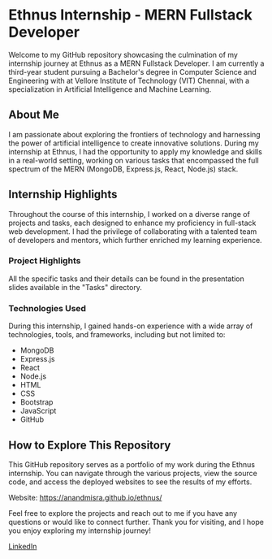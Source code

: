 # Ethnus Internship - MERN Fullstack Developer
Welcome to my GitHub repository showcasing the culmination of my internship journey at Ethnus as a MERN Fullstack Developer. I am currently a third-year student pursuing a Bachelor's degree in Computer Science and Engineering with at Vellore Institute of Technology (VIT) Chennai, with a specialization in Artificial Intelligence and Machine Learning.

## About Me
I am passionate about exploring the frontiers of technology and harnessing the power of artificial intelligence to create innovative solutions. During my internship at Ethnus, I had the opportunity to apply my knowledge and skills in a real-world setting, working on various tasks that encompassed the full spectrum of the MERN (MongoDB, Express.js, React, Node.js) stack.

## Internship Highlights
Throughout the course of this internship, I worked on a diverse range of projects and tasks, each designed to enhance my proficiency in full-stack web development. I had the privilege of collaborating with a talented team of developers and mentors, which further enriched my learning experience.

### Project Highlights
All the specific tasks and their details can be found in the presentation slides available in the "Tasks" directory.

### Technologies Used
During this internship, I gained hands-on experience with a wide array of technologies, tools, and frameworks, including but not limited to:

* MongoDB
* Express.js
* React
* Node.js
* HTML
* CSS
* Bootstrap
* JavaScript
* GitHub

## How to Explore This Repository
This GitHub repository serves as a portfolio of my work during the Ethnus internship. You can navigate through the various projects, view the source code, and access the deployed websites to see the results of my efforts.

Website: https://anandmisra.github.io/ethnus/

Feel free to explore the projects and reach out to me if you have any questions or would like to connect further. Thank you for visiting, and I hope you enjoy exploring my internship journey!


[LinkedIn](https://www.linkedin.com/in/anandmisra11/ "LinkedIn Profile")
